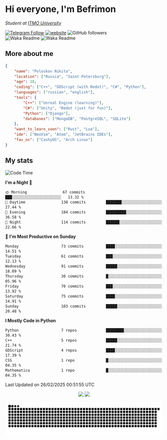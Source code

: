 # Hi everyone, I'm Befrimon
*Student at [ITMO University](https://itmo.ru/)*

[![Telegram Follow](https://img.shields.io/badge/Telegram-2CA5E0?style=flat-squeare&logo=telegram&logoColor=white)](https://t.me/bigtoad_tavern)
[![website](https://img.shields.io/badge/Website-2CA5E0?style=flat-squeare&logo=google-chrome&logoColor=white&color=320142)](https://bfn-dev.ru/)
![GitHub followers](https://img.shields.io/github/followers/Befrimon?label=Follow&style=social)
<br>
![Waka Readme](https://github.com/Befrimon/Befrimon/workflows/WakaReadme/badge.svg)
![Waka Readme](https://github.com/Befrimon/Befrimon/workflows/snake/badge.svg)

## More about me
``` JSON
{
    "name": "Poloskov Nikita",
    "location": ["Russia", "Saint-Petersburg"],
    "age": 18,
    "coding": ["C++", "GDScript (with Redot)", "C#", "Python"],
    "languages": ["russian", "english"],
    "tools": {
        "C++": ["Unreal Engine (learning)"],
        "C#": ["Unity", "Redot (just for fun)"],
        "Python": ["Django"],
        "databases": ["MongoDB", "PostgreSQL", "SQLite"]
    },
    "want_to_learn_soon": ["Rust", "Lua"],
    "ide": ["NeoVim", "Atom", "JetBrains IDEs"],
    "fav_os": ["CashyOS", "Arch Linux"]
}
```

## My stats
<!--START_SECTION:waka-->
![Code Time](http://img.shields.io/badge/Code%20Time-9%20hrs%2046%20mins-blue)

**I'm a Night 🦉** 

```text
🌞 Morning                67 commits          ███░░░░░░░░░░░░░░░░░░░░░░   13.32 % 
🌆 Daytime                138 commits         ███████░░░░░░░░░░░░░░░░░░   27.44 % 
🌃 Evening                184 commits         █████████░░░░░░░░░░░░░░░░   36.58 % 
🌙 Night                  114 commits         ██████░░░░░░░░░░░░░░░░░░░   22.66 % 
```
📅 **I'm Most Productive on Sunday** 

```text
Monday                   73 commits          ████░░░░░░░░░░░░░░░░░░░░░   14.51 % 
Tuesday                  61 commits          ███░░░░░░░░░░░░░░░░░░░░░░   12.13 % 
Wednesday                91 commits          █████░░░░░░░░░░░░░░░░░░░░   18.09 % 
Thursday                 30 commits          █░░░░░░░░░░░░░░░░░░░░░░░░   05.96 % 
Friday                   70 commits          ███░░░░░░░░░░░░░░░░░░░░░░   13.92 % 
Saturday                 75 commits          ████░░░░░░░░░░░░░░░░░░░░░   14.91 % 
Sunday                   103 commits         █████░░░░░░░░░░░░░░░░░░░░   20.48 % 
```


**I Mostly Code in Python** 

```text
Python                   7 repos             ████████░░░░░░░░░░░░░░░░░   30.43 % 
C++                      5 repos             █████░░░░░░░░░░░░░░░░░░░░   21.74 % 
GDScript                 4 repos             ████░░░░░░░░░░░░░░░░░░░░░   17.39 % 
CSS                      1 repo              █░░░░░░░░░░░░░░░░░░░░░░░░   04.35 % 
Mathematica              1 repo              █░░░░░░░░░░░░░░░░░░░░░░░░   04.35 % 
```




 Last Updated on 26/02/2025 00:51:55 UTC
<!--END_SECTION:waka-->

<div align=center>
    <img src="https://gh.uoc.run.place/api?username=Befrimon&hide_border=true&show_icons=true&bg_color=0d1117&text_color=fff">
    <img src="https://gh.uoc.run.place/api/top-langs/?username=Befrimon&layout=compact&hide_border=true&show_icons=true&bg_color=0d1117&text_color=fff">
</p>


<picture>
  <source media="(prefers-color-scheme: dark)" srcset="https://raw.githubusercontent.com/Befrimon/Befrimon/output/github-snake-dark.svg">
  <source media="(prefers-color-scheme: light)" srcset="https://raw.githubusercontent.com/Befrimon/Befrimon/output/github-snake.svg">
  <img alt="github contribution grid snake animation" src="https://raw.githubusercontent.com/Befrimon/Befrimon/output/github-snake.svg">
</picture>
